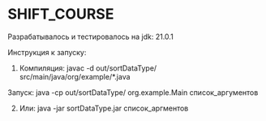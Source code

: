# SHIFT_COURSE
Разрабатывалось и тестировалось на jdk: 21.0.1
 

  Инструкция к запуску:

1. Компиляция: 
javac -d out/sortDataType/ src/main/java/org/example/*.java

Запуск:
java -cp out/sortDataType/ org.example.Main список_аргументов

2. Или:
java -jar sortDataType.jar список_аргментов
